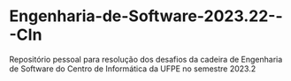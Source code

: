 # Engenharia-de-Software-2023.22---CIn
Repositório pessoal para resolução dos desafios da cadeira de Engenharia de Software do Centro de Informática da UFPE no semestre 2023.2